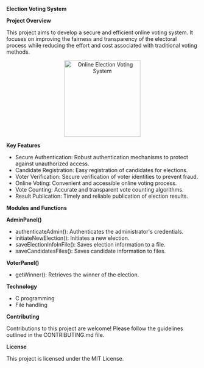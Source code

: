 **Election Voting System**

**Project Overview**

This project aims to develop a secure and efficient online voting system. It focuses on improving the fairness and transparency of the electoral process while reducing the effort and cost associated with traditional voting methods.


<p align="center">
<img src="https://img.olhardigital.com.br/wp-content/uploads/2020/11/20201116103408-scaled.jpg" alt="Online Election Voting System" style="width: auto; height: 200px;"/>
</p>

  
**Key Features**

* Secure Authentication: Robust authentication mechanisms to protect against unauthorized access.
* Candidate Registration: Easy registration of candidates for elections.
* Voter Verification: Secure verification of voter identities to prevent fraud.
* Online Voting: Convenient and accessible online voting process.
* Vote Counting: Accurate and transparent vote counting algorithms.
* Result Publication: Timely and reliable publication of election results.


**Modules and Functions**

**AdminPanel()**

* authenticateAdmin(): Authenticates the administrator's credentials.
* initiateNewElection(): Initiates a new election.
* saveElectionInfoInFile(): Saves election information to a file.
* saveCandidatesFiles(): Saves candidate information to files.

**VoterPanel()**
* getWinner(): Retrieves the winner of the election.

**Technology**
* C programming
* File handling

**Contributing**

Contributions to this project are welcome! Please follow the guidelines outlined in the CONTRIBUTING.md file.

**License**

This project is licensed under the MIT License.   
